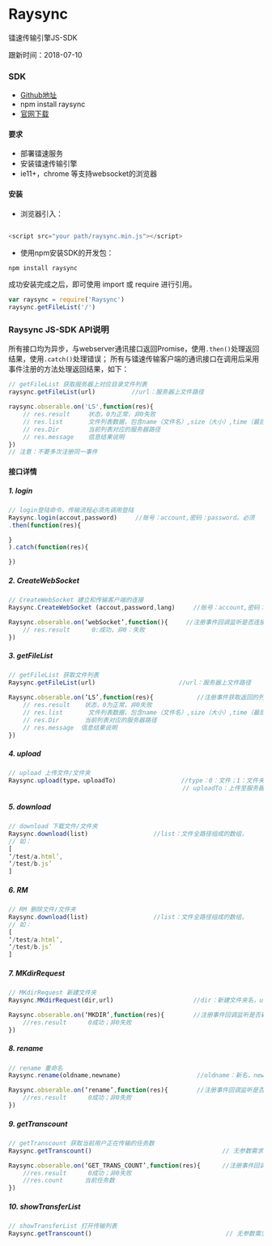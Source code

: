 # Raysync
镭速传输引擎JS-SDK

跟新时间：2018-07-10

### SDK

* [Github地址](https://github.com/yangyi000/Raysync/)
* npm install raysync
* [官网下载](https://www.raysync.cn/)

#### 要求
* 部署镭速服务
* 安装镭速传输引擎
* ie11+，chrome 等支持websocket的浏览器

#### 安装
* 浏览器引入：
``` javascript

<script src="your path/raysync.min.js"></script>
```
* 使用npm安装SDK的开发包：
```javascript
npm install raysync
```
成功安装完成之后，即可使用 import 或 require 进行引用。
```javascript
var raysync = require('Raysync')
raysync.getFileList('/')
```
### Raysync JS-SDK API说明
所有接口均为异步，与webserver通讯接口返回Promise，使用`.then()`处理返回结果，使用`.catch()`处理错误；
所有与镭速传输客户端的通讯接口在调用后采用事件注册的方法处理返回结果，如下：<br>
``` javascript
// getFileList 获取服务器上对应目录文件列表
raysync.getFileList(url)          //url：服务器上文件路径

raysync.obserable.on('LS',function(res){
    // res.result     状态，0为正常，非0失败  
    // res.list       文件列表数据，包含name（文件名）,size（大小）,time（最后修改时间）,type（是否为文件夹）信息
    // res.Dir        当前列表对应的服务器路径
    // res.message    信息结果说明
})
// 注意：不要多次注册同一事件
```
#### 接口详情
##### 1. login
```javascript
// login登陆命令，传输流程必须先调用登陆
Raysync.login(accout,password)     //账号：account,密码：password。必须
.then(function(res){               

}
).catch(function(res){

})
```
##### 2. CreateWebSocket
```javascript
// CreateWebSocket 建立和传输客户端的连接
Raysync.CreateWebSocket (accout,password,lang)     //账号：account,密码：password；lang:语言 'zh-CN'中文，'en-US'英文

Raysync.obserable.on(‘webSocket’,function(){     //注册事件回调监听是否连接成功
    // res.result      0:成功，非0：失败
})

```
##### 3. getFileList
```javascript
// getFileList 获取文件列表
Raysync.getFileList(url)                       //url：服务器上文件路径

Raysync.obserable.on(‘LS’,function(res){            //注册事件获取返回的列表信息
    // res.result    状态，0为正常，非0失败  
    // res.list       文件列表数据，包含name（文件名）,size（大小）,time（最后修改时间）,type（是否为文件夹）信息
    // res.Dir       当前列表对应的服务器路径
    // res.message  信息结果说明
})

```
##### 4. upload
```javascript
// upload 上传文件/文件夹
Raysync.upload(type，uploadTo)                  //type：0：文件；1：文件夹
                                                // uploadTo：上传至服务器路径

```
##### 5. download
```javascript
// download 下载文件/文件夹
Raysync.download(list)                  //list：文件全路径组成的数组，
// 如：
[
‘/test/a.html’,
‘/test/b.js’
]

```
##### 6. RM
```javascript
// RM 删除文件/文件夹
Raysync.download(list)                  //list：文件全路径组成的数组，
// 如：
[
‘/test/a.html’,
‘/test/b.js’
]

```
##### 7. MKdirRequest
```javascript
// MKdirRequest 新建文件夹
Raysync.MKdirRequest(dir,url)                      //dir：新建文件夹名，url：服务器路径，即哪个目录//下新建

Raysync.obserable.on(‘MKDIR’,function(res){        //注册事件回调监听是否新建成功
    //res.result      0成功；非0失败
})
```
##### 8. rename
```javascript
// rename 重命名
Raysync.rename(oldname,newname)                     //oldname：新名，newname：旧名。以全路径形式传递，如：‘/test/a.html’更名‘/test/b.html’

Raysync.obserable.on(‘rename’,function(res){        //注册事件回调监听是否成功
    //res.result      0成功；非0失败
})
```
##### 9. getTranscount
```javascript
// getTranscount 获取当前用户正在传输的任务数
Raysync.getTranscount()                                    // 无参数需求

Raysync.obserable.on(‘GET_TRANS_COUNT’,function(res){      //注册事件回调监听是否成功
    //res.result      0成功；非0失败
    //res.count      当前任务数
})
```
##### 10. showTransferList
```javascript
// showTransferList 打开传输列表
Raysync.getTranscount()                                     // 无参数需求
```
